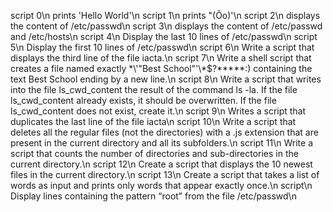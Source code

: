 script 0\n
 prints 'Hello World'\n
script 1\n
 prints "(Ôo)'\n
script 2\n
 displays the content of /etc/passwd\n
script 3\n
 displays the content of /etc/passwd and /etc/hosts\n
script 4\n
 Display the last 10 lines of /etc/passwd\n
script 5\n
 Display the first 10 lines of /etc/passwd\n
script 6\n
 Write a script that displays the third line of the file iacta.\n
script 7\n
 Write a shell script that creates a file named exactly \*\\'"Best School"\'\\*$\?\*\*\*\*\*:) containing the text Best School ending by a new line.\n
script 8\n
 Write a script that writes into the file ls_cwd_content the result of the command ls -la. If the file ls_cwd_content already exists, it should be overwritten. If the file ls_cwd_content does not exist, create it.\n
script 9\n
 Writes a script that duplicates the last line of the file iacta\n
script 10\n
 Write a script that deletes all the regular files (not the directories) with a .js extension that are present in the current directory and all its subfolders.\n
script 11\n
 Write a script that counts the number of directories and sub-directories in the current directory.\n
script 12\n
 Create a script that displays the 10 newest files in the current directory.\n
script 13\n
 Create a script that takes a list of words as input and prints only words that appear exactly once.\n
script\n
 Display lines containing the pattern “root” from the file /etc/passwd\n
